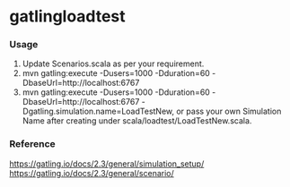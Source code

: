 # gatlingloadtest
### Usage
1. Update Scenarios.scala as per your requirement.
2. mvn gatling:execute -Dusers=1000 -Dduration=60 -DbaseUrl=http://localhost:6767
3. mvn gatling:execute -Dusers=1000 -Dduration=60 -DbaseUrl=http://localhost:6767 -Dgatling.simulation.name=LoadTestNew, or pass your own Simulation Name after creating under scala/loadtest/LoadTestNew.scala.

### Reference
https://gatling.io/docs/2.3/general/simulation_setup/
https://gatling.io/docs/2.3/general/scenario/

